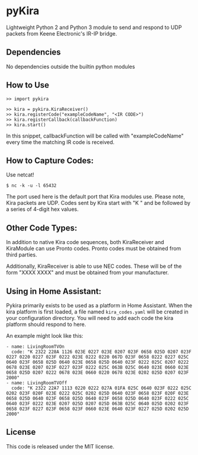 pyKira
======
Lightweight Python 2 and Python 3 module to send and respond to UDP packets from Keene Electronic's IR-IP bridge.

Dependencies
------------
No dependencies outside the builtin python modules

How to Use
----------

    >> import pykira

    >> kira = pykira.KiraReceiver()
    >> kira.registerCode("exampleCodeName", "<IR CODE>")
    >> kira.registerCallback(callbackFunction)
    >> kira.start()

In this snippet, callbackFunction will be called with "exampleCodeName" every time the matching IR code is received.

How to Capture Codes:
----------
Use netcat!

    $ nc -k -u -l 65432

The port used here is the default port that Kira modules use. Please note, Kira packets are UDP. Codes sent by Kira start with "K " and be followed by a series of 4-digit hex values.

Other Code Types:
----------
In addition to native Kira code sequences, both KiraReceiver and KiraModule can use Pronto codes. Pronto codes must be obtained from third parties.

Additionally, KiraReceiver is able to use NEC codes. These will be of the form "XXXX XXXX" and must be obtained from your manufacturer.

Using in Home Assistant:
----------
Pykira primarily exists to be used as a platform in Home Assistant. When the kira platform is first loaded, a file named ```kira_codes.yaml``` will be created in your configuration directory. You will need to add each code the kira platform should respond to here.

An example might look like this:

```
- name: LivingRoomTVOn
  code: "K 2322 228A 1126 023E 0227 023E 0207 023F 0658 025D 0207 023F 0227 0220 0227 023F 0222 023E 0222 0220 067D 023F 0658 0222 0227 025C 0640 023F 0658 025D 0640 023E 0658 025D 0640 023F 0222 025C 0207 0222 0678 023E 0207 023F 0227 023F 0222 025C 063B 025C 0640 023E 0660 023E 0658 025D 0207 0222 0678 023E 0660 0220 0678 023E 0202 025D 0207 023F 2000"
- name: LivingRoomTVOff
  code: "K 2322 22A7 1113 0220 0222 027A 01FA 025C 0640 023F 0222 025C 0202 023F 020F 023E 0222 025C 0202 025D 0640 023F 0658 023F 020F 023E 0658 025D 0640 023F 0658 025D 0640 023F 0658 025D 0640 023F 0222 025C 0640 023F 0222 023E 0207 025D 0207 025D 063B 025C 0640 025D 0202 023F 0658 023F 0227 023F 0658 023F 0660 023E 0640 023F 0227 025D 0202 025D 2000"
```

License
-------
This code is released under the MIT license.
